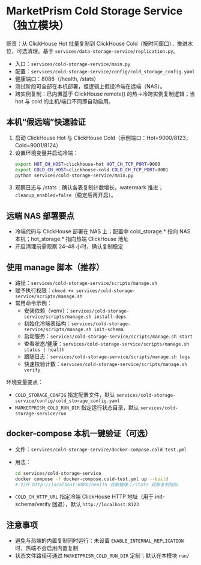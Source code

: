 # MarketPrism Cold Storage Service（独立模块）

职责：从 ClickHouse Hot 批量复制到 ClickHouse Cold（按时间窗口），推进水位，可选清理。基于 `services/data-storage-service/replication.py`。

- 入口：`services/cold-storage-service/main.py`
- 配置：`services/cold-storage-service/config/cold_storage_config.yaml`
- 健康端口：8086（/health, /stats）
- 测试阶段可全部在本机部署，但逻辑上假设冷端在远端（NAS）。
- 跨实例复制：已内置基于 ClickHouse remote() 的热→冷跨实例复制逻辑；当 hot 与 cold 的主机/端口不同即自动启用。


## 本机“假远端”快速验证
1. 启动 ClickHouse Hot 与 ClickHouse Cold（示例端口：Hot=9000/8123，Cold=9001/8124）
2. 设置环境变量并启动冷端：
   ```bash
   export HOT_CH_HOST=clickhouse-hot HOT_CH_TCP_PORT=9000
   export COLD_CH_HOST=clickhouse-cold COLD_CH_TCP_PORT=9001
   python services/cold-storage-service/main.py
   ```
3. 观察日志与 /stats：确认各表复制计数增长，watermark 推进；`cleanup_enabled=false`（稳定后再开启）。

## 远端 NAS 部署要点
- 冷端代码与 ClickHouse 部署在 NAS 上；配置中 cold_storage.* 指向 NAS 本机；hot_storage.* 指向热端 ClickHouse 地址
- 开启清理前需观察 24–48 小时，确认复制稳定

## 使用 manage 脚本（推荐）
- 路径：`services/cold-storage-service/scripts/manage.sh`
- 赋予执行权限：`chmod +x services/cold-storage-service/scripts/manage.sh`
- 常用命令示例：
  - 安装依赖（venv）：`services/cold-storage-service/scripts/manage.sh install-deps`
  - 初始化冷端表结构：`services/cold-storage-service/scripts/manage.sh init-schema`
  - 启动服务：`services/cold-storage-service/scripts/manage.sh start`
  - 查看状态/健康：`services/cold-storage-service/scripts/manage.sh status | health`
  - 跟随日志：`services/cold-storage-service/scripts/manage.sh logs`
  - 快速校验计数：`services/cold-storage-service/scripts/manage.sh verify`

环境变量要点：
- `COLD_STORAGE_CONFIG` 指定配置文件，默认 `services/cold-storage-service/config/cold_storage_config.yaml`
- `MARKETPRISM_COLD_RUN_DIR` 指定运行状态目录，默认 `services/cold-storage-service/run`
## docker-compose 本机一键验证（可选）
- 文件：`services/cold-storage-service/docker-compose.cold-test.yml`
- 用法：
  ```bash
  cd services/cold-storage-service
  docker compose -f docker-compose.cold-test.yml up --build
  # 打开 http://localhost:8086/health 观察健康；/stats 观察复制指标
  ```

- `COLD_CH_HTTP_URL` 指定冷端 ClickHouse HTTP 地址（用于 init-schema/verify 回退），默认 `http://localhost:8123`


## 注意事项
- 避免与热端的内置复制同时运行：未设置 `ENABLE_INTERNAL_REPLICATION` 时，热端不会启用内置复制
- 状态文件路径可通过 `MARKETPRISM_COLD_RUN_DIR` 定制；默认在本模块 `run/`

